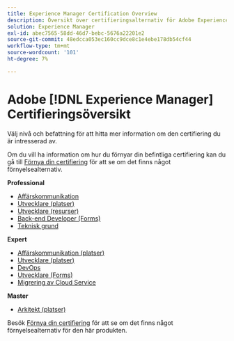 ```yaml
---
title: Experience Manager Certification Overview
description: Översikt över certifieringsalternativ för Adobe Experience Manager
solution: Experience Manager
exl-id: abec7565-58dd-46d7-bebc-5676a22201e2
source-git-commit: 48edcca053ec160cc9dce8c1e4ebe178db54cf44
workflow-type: tm+mt
source-wordcount: '101'
ht-degree: 7%

---
```


# Adobe [!DNL Experience Manager] Certifieringsöversikt

Välj nivå och befattning för att hitta mer information om den certifiering du är intresserad av.

Om du vill ha information om hur du förnyar din befintliga certifiering kan du gå till [Förnya din certifiering](/help/certifications/renew.md) för att se om det finns något förnyelsealternativ.

**Professional**

* [Affärskommunikation](/help/certifications/aem/aem-p-business.md) <!--AD0-E126-->
* [Utvecklare (platser)](/help/certifications/aem/aem-sites-p-developer.md) <!--AD0-E123-->
* [Utvecklare (resurser)](/help/certifications/aem/aem-assets-p-developer.md) <!--AD0-E129-->
* [Back-end Developer (Forms)](/help/certifications/aem/aem-forms-p-bedeveloper.md) <!--AD0-E127-->
* [Teknisk grund](/help/certifications/aem/aem-p-foundations.md) <!--AD0-E132-->

**Expert**

* [Affärskommunikation (platser)](/help/certifications/aem/aem-sites-e-business.md) <!--AD0-E121-->
* [Utvecklare (platser)](/help/certifications/aem/aem-sites-e-developer.md) <!--AD0-E134-->
* [DevOps](/help/certifications/aem/aem-devops-e-engineer.md) <!--AD0-E124-->
* [Utvecklare (Forms)](/help/certifications/aem/aem-forms-e-developer.md) <!--AD0-E125-->
* [Migrering av Cloud Service](/help/certifications/aem/aem-cs-e-migration.md) <!--AD0-E136-->

**Master**

* [Arkitekt (platser)](/help/certifications/aem/aem-sites-m-architect.md) <!--AD0-E117-->

Besök [Förnya din certifiering](/help/certifications/renew.md) för att se om det finns något förnyelsealternativ för den här produkten.